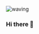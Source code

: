 ![waving](https://capsule-render.vercel.app/api?type=waving&height=200&text=Jewon%20Rho&fontAlign=77&fontAlignY=40&color=gradient)
### Hi there 👋
<!--
**JEwon98/JEwon98** is a ✨ _special_ ✨ repository because its `README.md` (this file) appears on your GitHub profile.

Here are some ideas to get you started:

- 🔭 I’m currently working on ...
- 🌱 I’m currently learning ...
- 👯 I’m looking to collaborate on ...
- 🤔 I’m looking for help with ...
- 💬 Ask me about ...
- 📫 How to reach me: ...
- 😄 Pronouns: ...
- ⚡ Fun fact: ...
-->
